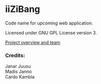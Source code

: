 # iiZiBang

Code name for upcoming web application.

Licensed under GNU GPL License version 3.

[Project overview and team](https://github.com/juusujanar/iizibang/wiki/Project-overview-and-team)  

### Credits:  
Janar Juusu  
Madis Janno  
Cardo Kambla
